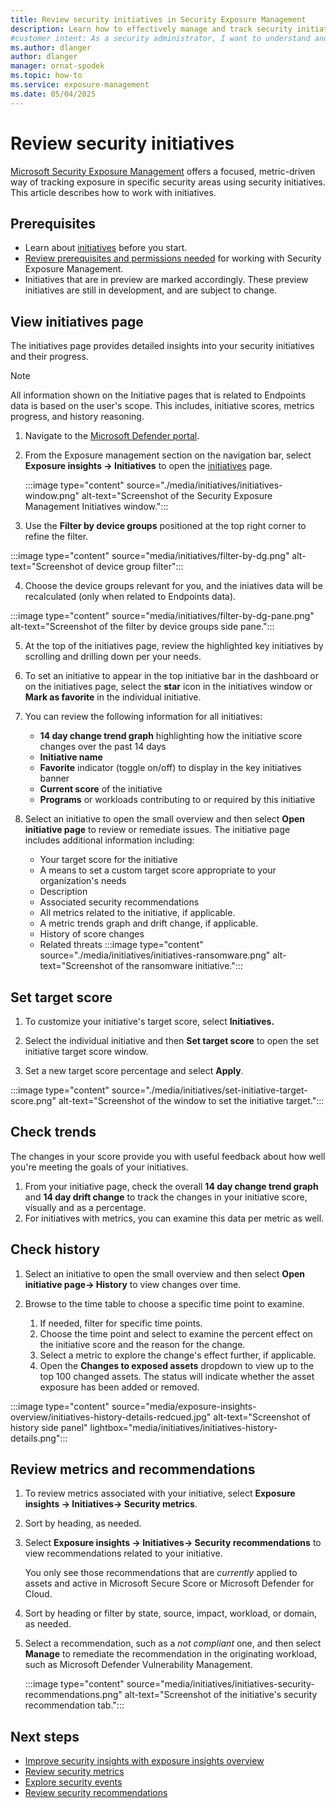 ```yaml
---
title: Review security initiatives in Security Exposure Management
description: Learn how to effectively manage and track security initiatives using Microsoft Security Exposure Management to improve your organization's security posture.
#customer intent: As a security administrator, I want to understand and manage security initiatives so that I can improve my organization's security posture.
ms.author: dlanger
author: dlanger
manager: ornat-spodek
ms.topic: how-to
ms.service: exposure-management
ms.date: 05/04/2025
---
```


# Review security initiatives

[Microsoft Security Exposure Management](microsoft-security-exposure-management.md) offers a focused, metric-driven way of tracking exposure in specific security areas using security initiatives. This article describes how to work with initiatives.

## Prerequisites

- Learn about [initiatives](exposure-insights-overview.md#security-initiatives) before you start.
- [Review prerequisites and permissions needed](prerequisites.md) for working with Security Exposure Management.
- Initiatives that are in preview are marked accordingly. These preview initiatives are still in development, and are subject to change.

## View initiatives page

The initiatives page provides detailed insights into your security initiatives and their progress.

> [!NOTE]
> All information shown on the Initiative pages that is related to Endpoints data is based on the user's scope. This includes, initiative scores, metrics progress, and history reasoning.

1. Navigate to the [Microsoft Defender portal](https://security.microsoft.com/).

2. From the Exposure management section on the navigation bar, select **Exposure insights -> Initiatives** to open the [initiatives](https://security.microsoft.com/exposure-initiatives) page.

    :::image type="content" source="./media/initiatives/initiatives-window.png" alt-text="Screenshot of the Security Exposure Management Initiatives window.":::

3. Use the **Filter by device groups** positioned at the top right corner to refine the filter.

:::image type="content" source="media/initiatives/filter-by-dg.png" alt-text="Screenshot of device group filter":::

4. Choose the device groups relevant for you, and the iniatives data will be recalculated (only when related to Endpoints data).

:::image type="content" source="media/initiatives/filter-by-dg-pane.png" alt-text="Screenshot of the filter by device groups side pane.":::

5. At the top of the initiatives page, review the highlighted key initiatives by scrolling and drilling down per your needs.

6. To set an initiative to appear in the top initiative bar in the dashboard or on the initiatives page, select the **star** icon in the initiatives window or **Mark as favorite** in the individual initiative.

7. You can review the following information for all initiatives:
    - **14 day change trend graph** highlighting how the initiative score changes over the past 14 days
    - **Initiative name**
    - **Favorite** indicator (toggle on/off) to display in the key initiatives banner
    - **Current score** of the initiative
    - **Programs** or workloads contributing to or required by this initiative

8. Select an initiative to open the small overview and then select **Open initiative page** to review or remediate issues. The initiative page includes additional information including:
    - Your target score for the initiative
    - A means to set a custom target score appropriate to your organization's needs
    - Description
    - Associated security recommendations
    - All metrics related to the initiative, if applicable.
    - A metric trends graph and drift change, if applicable.
    - History of score changes
    - Related threats
:::image type="content" source="./media/initiatives/initiatives-ransomware.png" alt-text="Screenshot of the ransomware initiative.":::

## Set target score
1. To customize your initiative's target score, select **Initiatives.**

1. Select the individual initiative and then **Set target score** to open the set initiative target score window.

1. Set a new target score percentage and select **Apply**.

:::image type="content" source="./media/initiatives/set-initiative-target-score.png" alt-text="Screenshot of the window to set the initiative target.":::

## Check trends

The changes in your score provide you with useful feedback about how well you're meeting the goals of your initiatives.

1. From your initiative page, check the overall **14 day change trend graph** and **14 day drift change** to track the changes in your initiative score, visually and as a percentage.
1. For initiatives with metrics, you can examine this data per metric as well.

## Check history

1. Select an initiative to open the small overview and then select **Open initiative page-> History** to view changes over time. 

1. Browse to the time table to choose a specific time point to examine.
    1. If needed, filter for specific time points.
    1. Choose the time point and select to examine the percent effect on the initiative score and the reason for the change.
    1. Select a metric to explore the change's effect further, if applicable.
    1. Open the **Changes to exposed assets** dropdown to view up to the top 100 changed assets. The status will indicate whether the asset exposure has been added or removed.

:::image type="content" source="media/exposure-insights-overview/initiatives-history-details-redcued.jpg" alt-text="Screenshot of history side panel" lightbox="media/initiatives/initiatives-history-details.png":::

## Review metrics and recommendations

1. To review metrics associated with your initiative, select **Exposure insights -> Initiatives-> Security metrics**.
1. Sort by heading, as needed.

1. Select **Exposure insights -> Initiatives-> Security recommendations** to view recommendations related to your initiative.

    You only see those recommendations that are *currently* applied to assets and active in Microsoft Secure Score or Microsoft Defender for Cloud.

1. Sort by heading or filter by state, source, impact, workload, or domain, as needed.

1. Select a recommendation, such as a *not compliant* one, and then select **Manage** to remediate the recommendation in the originating workload, such as Microsoft Defender Vulnerability Management.

    :::image type="content" source="media/initiatives/initiatives-security-recommendations.png" alt-text="Screenshot of the initiative's security recommendation tab.":::

## Next steps

- [Improve security insights with exposure insights overview](exposure-insights-overview.md)
- [Review security metrics](security-metrics.md)
- [Explore security events](security-events.md)
- [Review security recommendations](security-recommendations.md)
